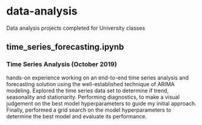 # data-analysis
Data analysis projects completed for University classes

## time_series_forecasting.ipynb
### Time Series Analysis (October 2019)

hands-on experience working on an end-to-end time series analysis and forecasting solution using the well-established technique of ARIMA modeling. Explored the time series data set to determine if trend, seasonality and stationarity. Performing diagnostics, to make a visual judgement on the best model hyperparameters to guide my initial approach. Finally, performed a grid search on the model hyperparameters to determine the best model and evaluate its performance.
